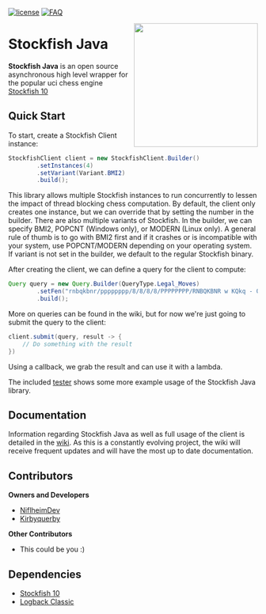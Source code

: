 [license]: https://img.shields.io/badge/License-Apache%202.0-lightgrey.svg?style=flat-square
[FAQ]: https://img.shields.io/badge/Wiki-FAQ-blue.svg?style=flat-square
[![license]](https://github.com/NiflheimDev/Stockfish-Java/tree/master/LICENSE)
[![FAQ]](https://github.com/NiflheimDev/Stockfish-Java/wiki)

<img align="right" src="https://i.imgur.com/D3DIZQH.png" height="250" width="250">

# Stockfish Java
**Stockfish Java** is an open source asynchronous high level wrapper for the popular uci chess engine [Stockfish 10](https://stockfishchess.org/)

## Quick Start
To start, create a Stockfish Client instance:
```java
StockfishClient client = new StockfishClient.Builder()
        .setInstances(4)
        .setVariant(Variant.BMI2)
        .build();
```
This library allows multiple Stockfish instances to run concurrently to lessen the impact of thread blocking chess computation.
By default, the client only creates one instance, but we can override that by setting the number in the builder. There are also 
multiple variants of Stockfish. In the builder, we can specify BMI2, POPCNT (Windows only), or MODERN (Linux only). A general rule
of thumb is to go with BMI2 first and if it crashes or is incompatible with your system, use POPCNT/MODERN depending on your operating
system. If variant is not set in the builder, we default to the regular Stockfish binary.

After creating the client, we can define a query for the client to compute:
```java
Query query = new Query.Builder(QueryType.Legal_Moves)
        .setFen("rnbqkbnr/pppppppp/8/8/8/8/PPPPPPPP/RNBQKBNR w KQkq - 0 1")
        .build();
```
More on queries can be found in the wiki, but for now we're just going to submit the query to the client:
```java
client.submit(query, result -> {
    // Do something with the result
})
```
Using a callback, we grab the result and can use it with a lambda.

The included [tester](https://github.com/NiflheimDev/Stockfish-Java/blob/master/src/main/java/xyz/niflheim/stockfish/StockfishTester.java) shows some more example usage of the Stockfish Java library.

## Documentation
Information regarding Stockfish Java as well as full usage of the client is detailed in the [wiki](https://github.com/NiflheimDev/Stockfish-Java/wiki). As  this is a constantly evolving project, the wiki will receive frequent updates and will have the most up to date documentation.

## Contributors
**Owners and Developers**
* [NiflheimDev](https://github.com/NiflheimDev)
* [Kirbyquerby](https://github.com/Kirbyquerby)

**Other Contributors**
* This could be you :)

## Dependencies
* [Stockfish 10](https://stockfishchess.org/)
* [Logback Classic](https://logback.qos.ch/)